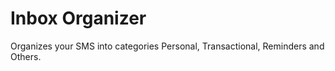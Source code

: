 # Inbox Organizer

Organizes your SMS into categories Personal, Transactional, Reminders and Others.

